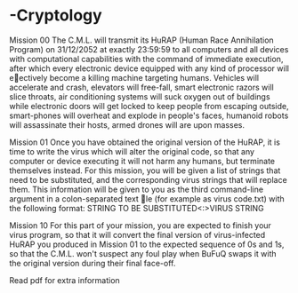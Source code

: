 # -Cryptology

Mission 00 
The C.M.L. will transmit its HuRAP (Human Race Annihilation Program) on 31/12/2052
at exactly 23:59:59 to all computers and all devices with computational capabilities with
the command of immediate execution, after which every electronic device equipped with any
kind of processor will eectively become a killing machine targeting humans. Vehicles will
accelerate and crash, elevators will free-fall, smart electronic razors will slice throats, air
conditioning systems will suck oxygen out of buildings while electronic doors will get locked
to keep people from escaping outside, smart-phones will overheat and explode in people's
faces, humanoid robots will assassinate their hosts, armed drones will are upon masses.

Mission 01 
Once you have obtained the original version of the HuRAP, it is time to write the virus
which will alter the original code, so that any computer or device executing it will not harm
any humans, but terminate themselves instead.
For this mission, you will be given a list of strings that need to be substituted, and the
corresponding virus strings that will replace them. This information will be given to you
as the third command-line argument in a colon-separated text le (for example as
virus code.txt) with the following format:
STRING TO BE SUBSTITUTED<:>VIRUS STRING

Mission 10 
For this part of your mission, you are expected to finish your virus program, so that it
will convert the final version of virus-infected HuRAP you produced in Mission 01 to the
expected sequence of 0s and 1s, so that the C.M.L. won't suspect any foul play when BuFuQ
swaps it with the original version during their final face-off.

Read pdf for extra information
